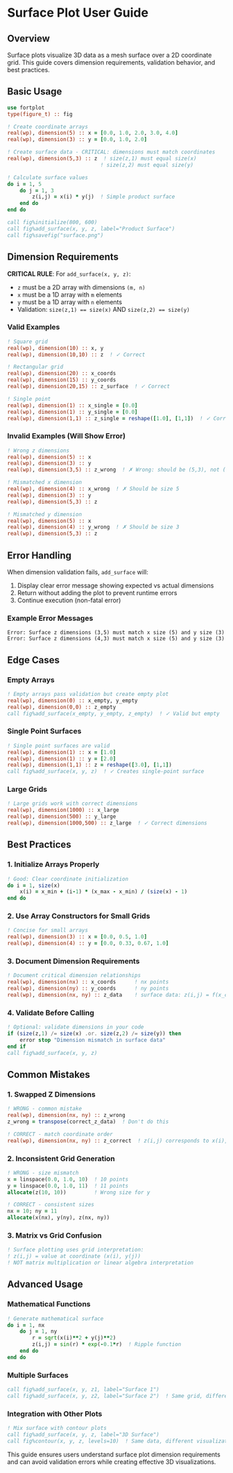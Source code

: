 # Surface Plot User Guide

## Overview

Surface plots visualize 3D data as a mesh surface over a 2D coordinate grid. This guide covers dimension requirements, validation behavior, and best practices.

## Basic Usage

```fortran
use fortplot
type(figure_t) :: fig

! Create coordinate arrays
real(wp), dimension(5) :: x = [0.0, 1.0, 2.0, 3.0, 4.0]
real(wp), dimension(3) :: y = [0.0, 1.0, 2.0]

! Create surface data - CRITICAL: dimensions must match coordinates
real(wp), dimension(5,3) :: z  ! size(z,1) must equal size(x)
                              ! size(z,2) must equal size(y)

! Calculate surface values
do i = 1, 5
    do j = 1, 3
        z(i,j) = x(i) * y(j)  ! Simple product surface
    end do
end do

call fig%initialize(800, 600)
call fig%add_surface(x, y, z, label="Product Surface")
call fig%savefig("surface.png")
```

## Dimension Requirements

**CRITICAL RULE**: For `add_surface(x, y, z)`:
- `z` must be a 2D array with dimensions `(m, n)`
- `x` must be a 1D array with `m` elements  
- `y` must be a 1D array with `n` elements
- Validation: `size(z,1) == size(x)` AND `size(z,2) == size(y)`

### Valid Examples

```fortran
! Square grid
real(wp), dimension(10) :: x, y
real(wp), dimension(10,10) :: z  ! ✓ Correct

! Rectangular grid  
real(wp), dimension(20) :: x_coords
real(wp), dimension(15) :: y_coords
real(wp), dimension(20,15) :: z_surface  ! ✓ Correct

! Single point
real(wp), dimension(1) :: x_single = [0.0]
real(wp), dimension(1) :: y_single = [0.0] 
real(wp), dimension(1,1) :: z_single = reshape([1.0], [1,1])  ! ✓ Correct
```

### Invalid Examples (Will Show Error)

```fortran
! Wrong z dimensions
real(wp), dimension(5) :: x
real(wp), dimension(3) :: y
real(wp), dimension(3,5) :: z_wrong  ! ✗ Wrong: should be (5,3), not (3,5)

! Mismatched x dimension
real(wp), dimension(4) :: x_wrong  ! ✗ Should be size 5
real(wp), dimension(3) :: y
real(wp), dimension(5,3) :: z

! Mismatched y dimension  
real(wp), dimension(5) :: x
real(wp), dimension(4) :: y_wrong  ! ✗ Should be size 3
real(wp), dimension(5,3) :: z
```

## Error Handling

When dimension validation fails, `add_surface` will:
1. Display clear error message showing expected vs actual dimensions
2. Return without adding the plot to prevent runtime errors
3. Continue execution (non-fatal error)

### Example Error Messages

```
Error: Surface z dimensions (3,5) must match x size (5) and y size (3)
Error: Surface z dimensions (4,3) must match x size (5) and y size (3)
```

## Edge Cases

### Empty Arrays
```fortran
! Empty arrays pass validation but create empty plot
real(wp), dimension(0) :: x_empty, y_empty
real(wp), dimension(0,0) :: z_empty
call fig%add_surface(x_empty, y_empty, z_empty)  ! ✓ Valid but empty
```

### Single Point Surfaces
```fortran
! Single point surfaces are valid
real(wp), dimension(1) :: x = [1.0]
real(wp), dimension(1) :: y = [2.0]
real(wp), dimension(1,1) :: z = reshape([3.0], [1,1])
call fig%add_surface(x, y, z)  ! ✓ Creates single-point surface
```

### Large Grids
```fortran
! Large grids work with correct dimensions
real(wp), dimension(1000) :: x_large
real(wp), dimension(500) :: y_large
real(wp), dimension(1000,500) :: z_large  ! ✓ Correct dimensions
```

## Best Practices

### 1. Initialize Arrays Properly
```fortran
! Good: Clear coordinate initialization
do i = 1, size(x)
    x(i) = x_min + (i-1) * (x_max - x_min) / (size(x) - 1)
end do
```

### 2. Use Array Constructors for Small Grids
```fortran
! Concise for small arrays
real(wp), dimension(3) :: x = [0.0, 0.5, 1.0]
real(wp), dimension(4) :: y = [0.0, 0.33, 0.67, 1.0]
```

### 3. Document Dimension Requirements
```fortran
! Document critical dimension relationships
real(wp), dimension(nx) :: x_coords      ! nx points
real(wp), dimension(ny) :: y_coords      ! ny points  
real(wp), dimension(nx, ny) :: z_data    ! surface data: z(i,j) = f(x_coords(i), y_coords(j))
```

### 4. Validate Before Calling
```fortran
! Optional: validate dimensions in your code
if (size(z,1) /= size(x) .or. size(z,2) /= size(y)) then
    error stop "Dimension mismatch in surface data"
end if
call fig%add_surface(x, y, z)
```

## Common Mistakes

### 1. Swapped Z Dimensions
```fortran
! WRONG - common mistake
real(wp), dimension(nx, ny) :: z_wrong
z_wrong = transpose(correct_z_data)  ! Don't do this

! CORRECT - match coordinate order
real(wp), dimension(nx, ny) :: z_correct  ! z(i,j) corresponds to x(i), y(j)
```

### 2. Inconsistent Grid Generation
```fortran
! WRONG - size mismatch
x = linspace(0.0, 1.0, 10)  ! 10 points
y = linspace(0.0, 1.0, 11)  ! 11 points  
allocate(z(10, 10))         ! Wrong size for y

! CORRECT - consistent sizes
nx = 10; ny = 11
allocate(x(nx), y(ny), z(nx, ny))
```

### 3. Matrix vs Grid Confusion
```fortran
! Surface plotting uses grid interpretation:
! z(i,j) = value at coordinate (x(i), y(j))
! NOT matrix multiplication or linear algebra interpretation
```

## Advanced Usage

### Mathematical Functions
```fortran
! Generate mathematical surface
do i = 1, nx
    do j = 1, ny
        r = sqrt(x(i)**2 + y(j)**2)
        z(i,j) = sin(r) * exp(-0.1*r)  ! Ripple function
    end do
end do
```

### Multiple Surfaces
```fortran
call fig%add_surface(x, y, z1, label="Surface 1")
call fig%add_surface(x, y, z2, label="Surface 2")  ! Same grid, different data
```

### Integration with Other Plots
```fortran
! Mix surface with contour plots
call fig%add_surface(x, y, z, label="3D Surface")
call fig%contour(x, y, z, levels=10)  ! Same data, different visualization
```

This guide ensures users understand surface plot dimension requirements and can avoid validation errors while creating effective 3D visualizations.